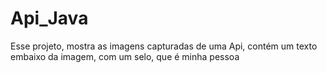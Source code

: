 # Api_Java
Esse projeto, mostra as imagens capturadas de uma Api, contém um texto embaixo da imagem, com um selo, que é minha pessoa
